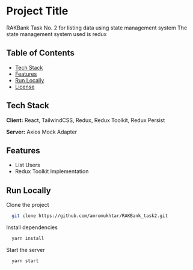 # Project Title

RAKBank Task No. 2 for listing data using state management system
The state management system used is redux

## Table of Contents

- [Tech Stack](#TechStack)
- [Features](#Features)
- [Run Locally](#RunLocally)
- [License](#license)


## Tech Stack

**Client:** React, TailwindCSS, Redux, Redux Toolkit, Redux Persist

**Server:**  Axios Mock Adapter

## Features

- List Users
- Redux Toolkit Implementation

  
## Run Locally

Clone the project

```bash
  git clone https://github.com/amromukhtar/RAKBank_task2.git
```


Install dependencies

```bash
  yarn install
```

Start the server

```bash
  yarn start
```

